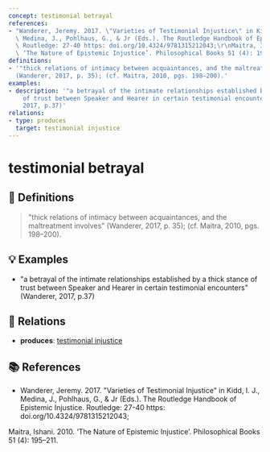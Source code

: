 ```yaml
---
concept: testimonial betrayal
references:
- "Wanderer, Jeremy. 2017. \"Varieties of Testimonial Injustice\" in Kidd, I. J.,\
  \ Medina, J., Pohlhaus, G., & Jr (Eds.). The Routledge Handbook of Epistemic Injustice.\
  \ Routledge: 27-40 https: doi.org/10.4324/9781315212043;\r\nMaitra, Ishani. 2010.\
  \ ‘The Nature of Epistemic Injustice’. Philosophical Books 51 (4): 195–211."
definitions:
- '"thick relations of intimacy between acquaintances, and the maltreatment involves"
  (Wanderer, 2017, p. 35); (cf. Maitra, 2010, pgs. 198–200).'
examples:
- description: '"a betrayal of the intimate relationships established by a thick stance
    of trust between Speaker and Hearer in certain testimonial encounters" (Wanderer,
    2017, p.37)'
relations:
- type: produces
  target: testimonial injustice
---
```


# testimonial betrayal

## 📖 Definitions

> "thick relations of intimacy between acquaintances, and the maltreatment involves" (Wanderer, 2017, p. 35); (cf. Maitra, 2010, pgs. 198–200).

## 💡 Examples

- "a betrayal of the intimate relationships established by a thick stance of trust between Speaker and Hearer in certain testimonial encounters" (Wanderer, 2017, p.37)

## 🔗 Relations

- **produces**: [testimonial injustice](./testimonial-injustice.md)

## 📚 References

- Wanderer, Jeremy. 2017. "Varieties of Testimonial Injustice" in Kidd, I. J., Medina, J., Pohlhaus, G., & Jr (Eds.). The Routledge Handbook of Epistemic Injustice. Routledge: 27-40 https: doi.org/10.4324/9781315212043;
Maitra, Ishani. 2010. ‘The Nature of Epistemic Injustice’. Philosophical Books 51 (4): 195–211.
